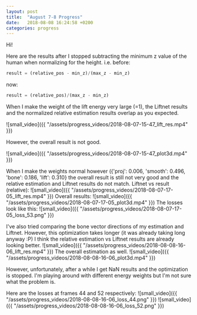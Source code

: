 ```yaml
---
layout: post
title:  "August 7-8 Progress"
date:   2018-08-08 16:24:58 +0200
categories: progress
---
```


Hi!

Here are the results after I stopped subtracting the minimum z value of the human when normalizing for the height.
i.e. before:
```python
result = (relative_pos - min_z)/(max_z - min_z)
```
now:
```python
result = (relative_pos)/(max_z - min_z)
```

When I make the weight of the lift energy very large (=1), the Liftnet results and the normalized relative estimation results overlap as you expected. 

![small_video]({{ "/assets/progress_videos/2018-08-07-15-47_lift_res.mp4" }})

However, the overall result is not good.

![small_video]({{ "/assets/progress_videos/2018-08-07-15-47_plot3d.mp4" }})

When I make the weights normal however ({'proj': 0.006, 'smooth': 0.496, 'bone': 0.186, 'lift': 0.310} the overall result is still not very good and the relative estimation and Liftnet results do not match. 
Liftnet vs result (relative):
![small_video]({{ "/assets/progress_videos/2018-08-07-17-05_lift_res.mp4" }})
Overall results:
![small_video]({{ "/assets/progress_videos/2018-08-07-17-05_plot3d.mp4" }})
The losses look like this:
![small_video]({{ "/assets/progress_videos/2018-08-07-17-05_loss_53.png" }})

I've also tried comparing the bone vector directions of my estimation and Liftnet. However, this optimization takes longer (it was already taking long anyway :P) I think the relative estimation vs Liftnet results are already looking better. 
![small_video]({{ "/assets/progress_videos/2018-08-08-16-06_lift_res.mp4" }})
The overall estimation as well. 
![small_video]({{ "/assets/progress_videos/2018-08-08-16-06_plot3d.mp4" }})

However, unfortunately, after a while I get NaN results and the optimization is stopped. I'm playing around with different energy weights but I'm not sure what the problem is. 

Here are the losses at frames 44 and 52 respectively:
![small_video]({{ "/assets/progress_videos/2018-08-08-16-06_loss_44.png" }})
![small_video]({{ "/assets/progress_videos/2018-08-08-16-06_loss_52.png" }})
